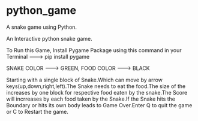 # python_game
A snake game using Python.

An Interactive python snake game.



To Run this Game, Install Pygame Package using this command in your Terminal ---> pip install pygame

SNAKE COLOR --->  GREEN, 
FOOD COLOR --->  BLACK



Starting with a single block of Snake.Which can move by arrow keys(up,down,right,left).The Snake needs to eat the food.The size of the increases by one block for respective food eaten by the snake.The Score will incrreases by each food taken by the Snake.If the Snake hits the Boundary or hits its own body leads to Game Over.Enter Q to quit the game or C to Restart the game.
